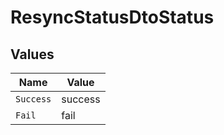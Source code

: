 # ResyncStatusDtoStatus


## Values

| Name      | Value     |
| --------- | --------- |
| `Success` | success   |
| `Fail`    | fail      |